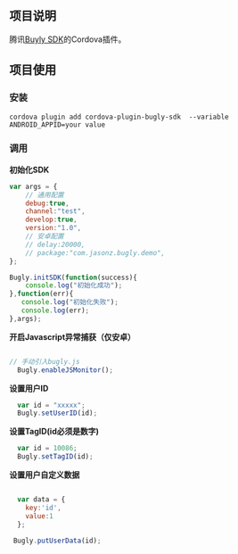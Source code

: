 ## 项目说明	

腾讯[Buyly SDK](https://bugly.qq.com/)的Cordova插件。


## 项目使用

### 安装



```shell
cordova plugin add cordova-plugin-bugly-sdk  --variable ANDROID_APPID=your value
```



### 调用



**初始化SDK**

```javascript
var args = {
    // 通用配置
    debug:true,
    channel:"test",
    develop:true,
    version:"1.0",
    // 安卓配置
    // delay:20000,
    // package:"com.jasonz.bugly.demo",
};

Bugly.initSDK(function(success){
	console.log("初始化成功");
},function(err){
   console.log("初始化失败");
   console.log(err);
},args);

```



**开启Javascript异常捕获（仅安卓）**



```javascript

// 手动引入bugly.js
  Bugly.enableJSMonitor();

```



**设置用户ID**



```javascript
  var id = "xxxxx";
  Bugly.setUserID(id);

```



**设置TagID(id必须是数字)**



```javascript
  var id = 10086;
  Bugly.setTagID(id);

```



**设置用户自定义数据**




```javascript

  var data = {
    key:'id',
    value:1
  };

 Bugly.putUserData(id);

```






